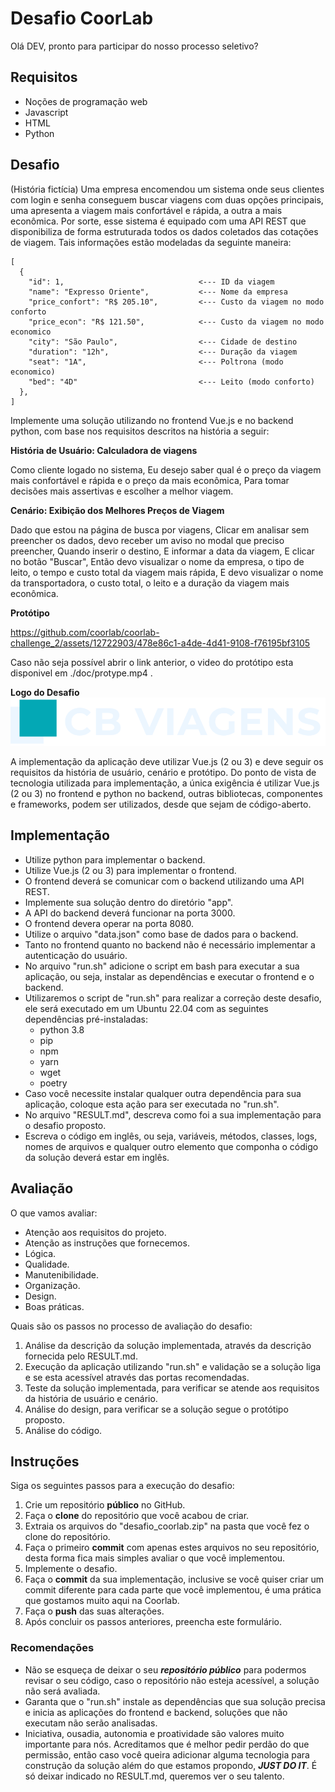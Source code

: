 # Desafio CoorLab

Olá DEV, pronto para participar do nosso processo seletivo?

## Requisitos

- Noções de programação web
- Javascript
- HTML
- Python

## Desafio

(História fictícia) Uma empresa encomendou um sistema onde seus clientes com login e senha conseguem buscar viagens com duas opções principais, uma apresenta a viagem mais confortável e rápida, a outra a mais econômica. Por sorte, esse sistema é equipado com uma API REST que disponibiliza de forma estruturada todos os dados coletados das cotações de viagem. Tais informações estão modeladas da seguinte maneira:

```
[
  {
    "id": 1,                              <--- ID da viagem
    "name": "Expresso Oriente",           <--- Nome da empresa
    "price_confort": "R$ 205.10",         <--- Custo da viagem no modo conforto
    "price_econ": "R$ 121.50",            <--- Custo da viagem no modo economico
    "city": "São Paulo",                  <--- Cidade de destino
    "duration": "12h",                    <--- Duração da viagem
    "seat": "1A",                         <--- Poltrona (modo economico)
    "bed": "4D"                           <--- Leito (modo conforto)
  },
]
```

Implemente uma solução utilizando no frontend Vue.js e no backend python, com base nos requisitos descritos na história a seguir:

**História de Usuário: Calculadora de viagens**

Como cliente logado no sistema,
Eu desejo saber qual é o preço da viagem mais confortável e rápida e o preço da mais econômica,
Para tomar decisões mais assertivas e escolher a melhor viagem.

**Cenário: Exibição dos Melhores Preços de Viagem**

Dado que estou na página de busca por viagens,
Clicar em analisar sem preencher os dados, devo receber um aviso no modal que preciso preencher,
Quando inserir o destino,
E informar a data da viagem,
E clicar no botão "Buscar",
Então devo visualizar o nome da empresa, o tipo de leito, o tempo e custo total da viagem mais rápida,
E devo visualizar o nome da transportadora, o custo total, o leito e a duração da viagem mais econômica.

**Protótipo**

https://github.com/coorlab/coorlab-challenge_2/assets/12722903/478e86c1-a4de-4d41-9108-f76195bf3105

Caso não seja possível abrir o link anterior, o video do protótipo esta disponivel em ./doc/protype.mp4 .

**Logo do Desafio**
![Logo](./doc/logo.png)

A implementação da aplicação deve utilizar Vue.js (2 ou 3) e deve seguir os requisitos da história de usuário, cenário e protótipo.
Do ponto de vista de tecnologia utilizada para implementação, a única exigência é utilizar Vue.js (2 ou 3) no frontend e python no backend, outras bibliotecas, componentes e frameworks, podem ser utilizados, desde que sejam de código-aberto.

## Implementação

- Utilize python para implementar o backend.
- Utilize Vue.js (2 ou 3) para implementar o frontend.
- O frontend deverá se comunicar com o backend utilizando uma API REST.
- Implemente sua solução dentro do diretório "app".
- A API do backend deverá funcionar na porta 3000.
- O frontend devera operar na porta 8080.
- Utilize o arquivo "data.json" como base de dados para o backend.
- Tanto no frontend quanto no backend não é necessário implementar a autenticação do usuário.
- No arquivo "run.sh" adicione o script em bash para executar a sua aplicação, ou seja, instalar as dependências e executar o frontend e o backend.
- Utilizaremos o script de "run.sh" para realizar a correção deste desafio, ele será executado em um Ubuntu 22.04 com as seguintes dependências pré-instaladas:
  - python 3.8
  - pip
  - npm
  - yarn
  - wget
  - poetry
- Caso você necessite instalar qualquer outra dependência para sua aplicação, coloque esta ação para ser executada no "run.sh".
- No arquivo "RESULT.md", descreva como foi a sua implementação para o desafio proposto.
- Escreva o código em inglês, ou seja, variáveis, métodos, classes, logs, nomes de arquivos e qualquer outro elemento que componha o código da solução deverá estar em inglês.

## Avaliação

O que vamos avaliar:

- Atenção aos requisitos do projeto.
- Atenção as instruções que fornecemos.
- Lógica.
- Qualidade.
- Manutenibilidade.
- Organização.
- Design.
- Boas práticas.

Quais são os passos no processo de avaliação do desafio:

1. Análise da descrição da solução implementada, através da descrição fornecida pelo RESULT.md.
2. Execução da aplicação utilizando "run.sh" e validação se a solução liga e se esta acessível através das portas recomendadas.
3. Teste da solução implementada, para verificar se atende aos requisitos da história de usuário e cenário.
4. Análise do design, para verificar se a solução segue o protótipo proposto.
5. Análise do código.

## Instruções

Siga os seguintes passos para a execução do desafio:

1. Crie um repositório **público** no GitHub.
2. Faça o **clone** do repositório que você acabou de criar.
3. Extraia os arquivos do "desafio_coorlab.zip" na pasta que você fez o clone do repositório.
4. Faça o primeiro **commit** com apenas estes arquivos no seu repositório, desta forma fica mais simples avaliar o que você implementou.
5. Implemente o desafio.
6. Faça o **commit** da sua implementação, inclusive se você quiser criar um commit diferente para cada parte que você implementou, é uma prática que gostamos muito aqui na Coorlab.
7. Faça o **push** das suas alterações.
8. Após concluir os passos anteriores, preencha este formulário.

### Recomendações

- Não se esqueça de deixar o seu **_repositório público_** para podermos revisar o seu código, caso o repositório não esteja acessível, a solução não será avaliada.
- Garanta que o "run.sh" instale as dependências que sua solução precisa e inicia as aplicações do frontend e backend, soluções que não executam não serão analisadas.
- Iniciativa, ousadia, autonomia e proatividade são valores muito importante para nós. Acreditamos que é melhor pedir perdão do que permissão, então caso você queira adicionar alguma tecnologia para construção da solução além do que estamos propondo, **_JUST DO IT_**. É só deixar indicado no RESULT.md, queremos ver o seu talento.

